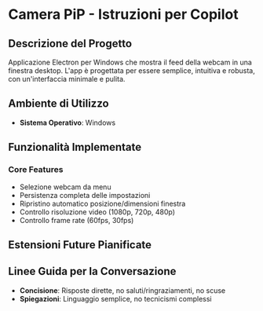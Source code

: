 <!-- Use this file to provide workspace-specific custom instructions to Copilot. For more details, visit https://code.visualstudio.com/docs/copilot/copilot-customization#_use-a-githubcopilotinstructionsmd-file -->

# Camera PiP - Istruzioni per Copilot

## Descrizione del Progetto
Applicazione Electron per Windows che mostra il feed della webcam in una finestra desktop. L'app è progettata per essere semplice, intuitiva e robusta, con un'interfaccia minimale e pulita.

## Ambiente di Utilizzo
- **Sistema Operativo**: Windows

## Funzionalità Implementate

### Core Features
- Selezione webcam da menu
- Persistenza completa delle impostazioni
- Ripristino automatico posizione/dimensioni finestra
- Controllo risoluzione video (1080p, 720p, 480p)
- Controllo frame rate (60fps, 30fps)


## Estensioni Future Pianificate


## Linee Guida per la Conversazione
- **Concisione**: Risposte dirette, no saluti/ringraziamenti, no scuse
- **Spiegazioni**: Linguaggio semplice, no tecnicismi complessi
